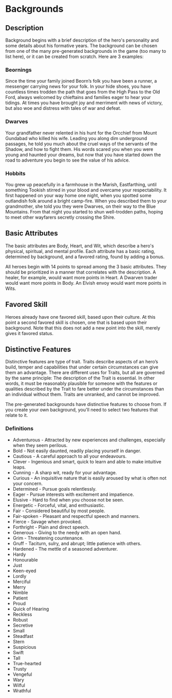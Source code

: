 # Backgrounds

## Description

Background begins with a brief description of the hero's personality and some details about his formative years.  The background can be chosen from one of the many pre-generated backgrounds in the game (too many to list here), or it can be created from scratch.  Here are 3 examples:

### Beornings

Since the time your family joined Beorn’s folk you have been a runner, a messenger carrying news for your folk. In your hide shoes, you have countless times trodden the path that goes from the High Pass to the Old Ford, always welcomed by chieftains and families eager to hear your tidings. At times you have brought joy and merriment with news of victory, but also woe and distress with tales of war and defeat.

### Dwarves

Your grandfather never relented in his hunt for the Orcchief from Mount Gundabad who killed his wife. Leading you along dim underground passages, he told you much about the cruel ways of the servants of the Shadow, and how to fight them. His words scared you when you were young and haunted your dreams, but now that you have started down the road to adventure you begin to see the value of his advice.

### Hobbits

You grew up peacefully in a farmhouse in the Marish, Eastfarthing, until something Tookish stirred in your blood and overcame your respectability. It first happened on your way home one night, when you spotted some outlandish folk around a bright camp-fire. When you described them to your grandmother, she told you they were Dwarves, on their way to the Blue Mountains. From that night you started to shun well-trodden paths, hoping to meet other wayfarers secretly crossing the Shire. 

## Basic Attributes

The basic attributes are Body, Heart, and Wit, which describe a hero's physical, spiritual, and mental profile.  Each attribute has a basic rating, determined by background, and a favored rating, found by adding a bonus.

All heroes begin with 14 points to spread among the 3 basic attributes.  They should be prioritized in a manner that correlates with the description.  A healer, for example, would want more points in Heart.  A Dwarven trader would want more points in Body.  An Elvish envoy would want more points in Wits.

## Favored Skill

Heroes already have one favored skill, based upon their culture.  At this point a second favored skill is chosen, one that is based upon their background.  Note that this does not add a new point into the skill, merely gives it favored status.

## Distinctive Features

Distinctive features are type of trait.  Traits describe aspects of an hero’s build, temper and capabilities that under certain circumstances can give them an advantage. There are different uses for Traits, but all are governed by the same principle:  The description of the Trait is essential. In other words, it must be reasonably plausible for someone with the features or qualities described by the Trait to fare better under the circumstances than an individual without them.  Traits are unranked, and cannot be improved.

The pre-generated backgrounds have distinctive features to choose from.  If you create your own background, you'll need to select two features that relate to it.

### Definitions

* Adventurous - Attracted by new experiences and challenges, especially when they seem perilous.
* Bold - Not easily daunted, readily placing yourself in danger.
* Cautious - A careful approach to all your endeavours.
* Clever - Ingenious and smart, quick to learn and able to make intuitive leaps.
* Cunning - A sharp wit, ready for your advantage.
* Curious - An inquisitive nature that is easily aroused by what is often not your concern.
* Determined - Pursue goals relentlessly.
* Eager - Pursue interests with excitement and impatience.
* Elusive - Hard to find when you choose not be seen.
* Energetic - Forceful, vital, and enthusiastic.
* Fair - Considered beautiful by most people.
* Fair-spoken - Pleasant and respectful speech and manners.
* Fierce - Savage when provoked.
* Forthright - Plain and direct speech.
* Generous - Giving to the needy with an open hand.
* Grim - Threatening countenance.
* Gruff - Taciturn, sulry, and abrupt; little patience with others.
* Hardened - The mettle of a seasoned adventurer.
* Hardy
* Honourable
* Just
* Keen-eyed
* Lordly
* Merciful
* Merry
* Nimble
* Patient
* Proud
* Quick of Hearing
* Reckless
* Robust
* Secretive
* Small
* Steadfast
* Stern
* Suspicious
* Swift
* Tall
* True-hearted
* Trusty
* Vengeful
* Wary
* Wilful
* Wrathful



